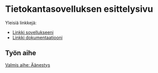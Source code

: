 # Tietokantasovelluksen esittelysivu

Yleisiä linkkejä:

* [Linkki sovellukseeni](http://lapula.users.cs.helsinki.fi/aanestys/)
* [Linkki dokumentaatiooni](https://www.github.com)

## Työn aihe

 [Valmis aihe: Äänestys](http://advancedkittenry.github.io/suunnittelu_ja_tyoymparisto/aiheet/Aanestys.html) 
